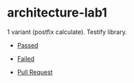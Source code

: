 # architecture-lab1

1 variant (postfix calculate). Testify library.

* [Passed](https://travis-ci.com/tnsts/architecture-lab1/builds/155552729)

* [Failed](https://travis-ci.com/tnsts/architecture-lab1/builds/150999997)

* [Pull Request](https://travis-ci.com/tnsts/architecture-lab1/builds/151001519)
